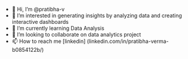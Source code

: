- 👋 Hi, I’m @pratibha-v
- 👀 I’m interested in generating insights by analyzing data and creating interactive dashboards
- 🌱 I’m currently learning Data Analysis
- 💞️ I’m looking to collaborate on data analytics project
- 📫 How to reach me  [linkedin] (linkedin.com/in/pratibha-verma-b0854122b/)

<!---
pratibha-v/pratibha-v is a ✨ special ✨ repository because its `README.md` (this file) appears on your GitHub profile.
You can click the Preview link to take a look at your changes.
--->
